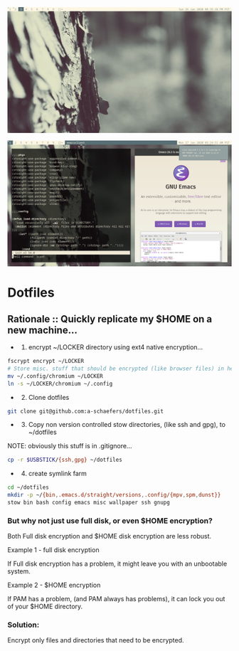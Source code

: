 ![scrot1](screenshots/2020-01-26-203638_1366x768_scrot.png)

![scrot2](screenshots/2020-01-27-032512_1366x768_scrot.png)

# Dotfiles

## Rationale :: Quickly replicate my $HOME on a new machine...

- 1. encrypt ~/LOCKER directory using ext4 native encryption...

```bash
fscrypt encrypt ~/LOCKER
# Store misc. stuff that should be encrypted (like browser files) in here...
mv ~/.config/chromium ~/LOCKER
ln -s ~/LOCKER/chromium ~/.config
```

- 2. Clone dotfiles

```bash
git clone git@github.com:a-schaefers/dotfiles.git
```

- 3. Copy non version controlled stow directories, (like ssh and gpg), to ~/dotfiles

NOTE: obviously this stuff is in .gitignore...

```bash
cp -r $USBSTICK/{ssh,gpg} ~/dotfiles
```

- 4. create symlink farm

```bash
cd ~/dotfiles
mkdir -p ~/{bin,.emacs.d/straight/versions,.config/{mpv,spm,dunst}}
stow bin bash config emacs misc wallpaper ssh gnupg
```

### But why not just use full disk, or even $HOME encryption?

Both Full disk encryption and $HOME disk encryption are less robust.

Example 1 - full disk encryption

If Full disk encryption has a problem, it might leave you with an unbootable system.

Example 2 - $HOME encryption

If PAM has a problem, (and PAM always has problems), it can lock you out of your $HOME directory.

### Solution:

Encrypt only files and directories that need to be encrypted.
